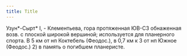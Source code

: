 ```yaml
---
title: Title
---
```


Узун*-Сырт* I, - Клементьева, гора протяженная ЮВ-СЗ обнаженная возв. с плоской
широкой вершиной; используется для планерного спорта. В 5 км от нп Коктебель
(Феодос.), в 0,7 км к З от нп Южное (Феодос.) 2) в память о погибшем планеристе.
